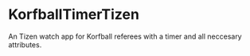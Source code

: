 # KorfballTimerTizen
An Tizen watch app for Korfball referees with a timer and all neccesary attributes.
